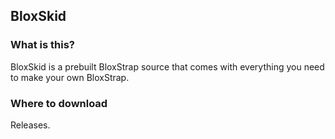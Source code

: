 ## BloxSkid

### What is this?
BloxSkid is a prebuilt BloxStrap source that comes with everything you need to make your own BloxStrap.
### Where to download
Releases.
